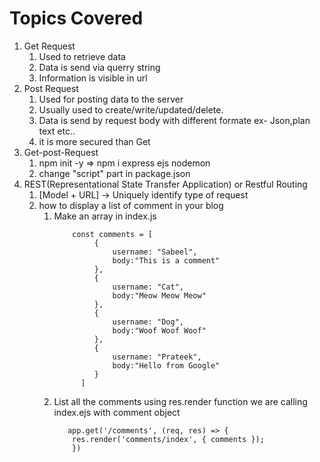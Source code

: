 # Topics Covered

1. Get Request 
   1. Used to retrieve data 
   2. Data is send via querry string
   3. Information is visible in url
2. Post Request 
   1. Used for posting data to the server 
   2. Usually used to create/write/updated/delete.
   3. Data is send by request body with different formate ex- Json,plan text etc..
   4. it is more secured than Get
3. Get-post-Request 
   1. npm init -y => npm i express ejs nodemon
   2. change "script" part in package.json
4. REST(Representational State Transfer Application) or Restful Routing
   1. [Model + URL] -> Uniquely identify type of request
   2. how to display a list of comment in your blog 
      1. Make an array in index.js
          ```
              const comments = [
                   {
                       username: "Sabeel",
                       body:"This is a comment"
                   },
                   {
                       username: "Cat",
                       body:"Meow Meow Meow"
                   },
                   {
                       username: "Dog",
                       body:"Woof Woof Woof"
                   },
                   {
                       username: "Prateek",
                       body:"Hello from Google"
                   }
                ]
          ```
        2. List all the comments using res.render function we are calling index.ejs with comment object
            ```
               app.get('/comments', (req, res) => {
                res.render('comments/index', { comments });
                })
            ```
  
          
